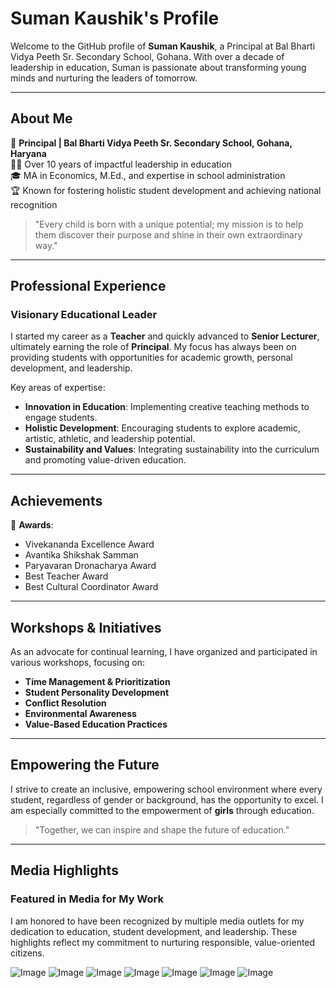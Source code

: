 # Suman Kaushik's Profile

Welcome to the GitHub profile of **Suman Kaushik**, a Principal at Bal Bharti Vidya Peeth Sr. Secondary School, Gohana. With over a decade of leadership in education, Suman is passionate about transforming young minds and nurturing the leaders of tomorrow.

---

## About Me

🌟 **Principal | Bal Bharti Vidya Peeth Sr. Secondary School, Gohana, Haryana**  
👩‍🏫 Over 10 years of impactful leadership in education  
🎓 MA in Economics, M.Ed., and expertise in school administration  
🏆 Known for fostering holistic student development and achieving national recognition

> "Every child is born with a unique potential; my mission is to help them discover their purpose and shine in their own extraordinary way."

---

## Professional Experience

### Visionary Educational Leader

I started my career as a **Teacher** and quickly advanced to **Senior Lecturer**, ultimately earning the role of **Principal**. My focus has always been on providing students with opportunities for academic growth, personal development, and leadership.

Key areas of expertise:
- **Innovation in Education**: Implementing creative teaching methods to engage students.
- **Holistic Development**: Encouraging students to explore academic, artistic, athletic, and leadership potential.
- **Sustainability and Values**: Integrating sustainability into the curriculum and promoting value-driven education.

---

## Achievements

🏅 **Awards**:
- Vivekananda Excellence Award  
- Avantika Shikshak Samman  
- Paryavaran Dronacharya Award  
- Best Teacher Award  
- Best Cultural Coordinator Award  

---

## Workshops & Initiatives

As an advocate for continual learning, I have organized and participated in various workshops, focusing on:
- **Time Management & Prioritization**
- **Student Personality Development**
- **Conflict Resolution**
- **Environmental Awareness**
- **Value-Based Education Practices**

---

## Empowering the Future

I strive to create an inclusive, empowering school environment where every student, regardless of gender or background, has the opportunity to excel. I am especially committed to the empowerment of **girls** through education.

> "Together, we can inspire and shape the future of education."

---

## Media Highlights

### Featured in Media for My Work

I am honored to have been recognized by multiple media outlets for my dedication to education, student development, and leadership. These highlights reflect my commitment to nurturing responsible, value-oriented citizens.

![Image](https://github.com/user-attachments/assets/2c74e669-57dd-488b-9295-49e2b0ecf81a)
![Image](https://github.com/user-attachments/assets/f1c23436-02a0-4725-812e-1d7956a70d75)
![Image](https://github.com/user-attachments/assets/1870eabf-6993-49cd-8ff8-70398e770d85)
![Image](https://github.com/user-attachments/assets/1a94f47c-704f-46cd-a99f-78e52cc86984)
![Image](https://github.com/user-attachments/assets/0b7ecc03-a8af-4662-ad3c-7f37136017c6)
![Image](https://github.com/user-attachments/assets/942522cd-c011-49fe-b6ba-32d055e99926)
![Image](https://github.com/user-attachments/assets/c945bef0-0fd1-432c-8404-e98cf591b7e3)
